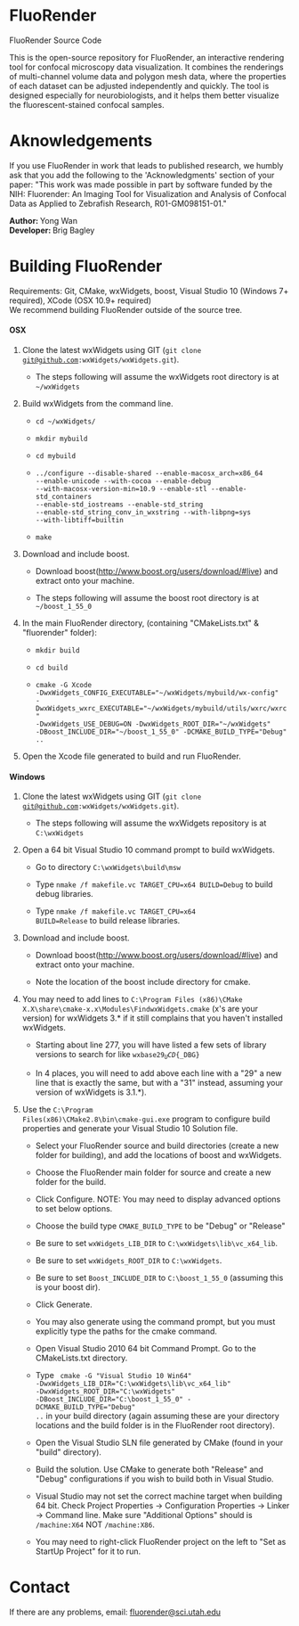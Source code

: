 FluoRender
========

FluoRender Source Code

This is the open-source repository for FluoRender, an interactive rendering tool for confocal microscopy data visualization. It combines the renderings of multi-channel volume data and polygon mesh data, where the properties of each dataset can be adjusted independently and quickly. The tool is designed especially for neurobiologists, and it helps them better visualize the fluorescent-stained confocal samples.

Aknowledgements
========
If you use FluoRender in work that leads to published research, we humbly ask that you add the following to the 'Acknowledgments' section of your paper: 
"This work was made possible in part by software funded by the NIH: Fluorender: An Imaging Tool for Visualization and Analysis of Confocal Data as Applied to Zebrafish Research, R01-GM098151-01."

<strong>Author: </strong> Yong Wan<br/>
<strong>Developer: </strong> Brig Bagley<br/>

Building FluoRender
========
Requirements: Git, CMake, wxWidgets, boost, Visual Studio 10 (Windows 7+ required), XCode (OSX 10.9+ required)<br/>
We recommend building FluoRender outside of the source tree. <br/>

<h4>OSX</h4> 

1) Clone the latest wxWidgets using GIT (<code>git clone git@github.com:wxWidgets/wxWidgets.git</code>).
   
   * The steps following will assume the wxWidgets root directory is at <code>~/wxWidgets</code>

2) Build wxWidgets from the command line.

   * <code>cd ~/wxWidgets/</code>
   
   * <code>mkdir mybuild</code>
   
   * <code>cd mybuild</code>
   
   * <code>../configure --disable-shared --enable-macosx_arch=x86_64 --enable-unicode --with-cocoa --enable-debug --with-macosx-version-min=10.9 --enable-stl --enable-std_containers --enable-std_iostreams --enable-std_string --enable-std_string_conv_in_wxstring --with-libpng=sys --with-libtiff=builtin</code> 
   
   * <code>make</code>

3) Download and include boost.

   * Download boost(http://www.boost.org/users/download/#live) and extract onto your machine.
   
   * The steps following will assume the boost root directory is at <code>~/boost_1_55_0</code>

4) In the main FluoRender directory, (containing "CMakeLists.txt" & "fluorender" folder):
   
   * <code>mkdir build</code><br/>
   
   * <code>cd build</code><br/>

   * <code>cmake -G Xcode -DwxWidgets_CONFIG_EXECUTABLE="~/wxWidgets/mybuild/wx-config" -DwxWidgets_wxrc_EXECUTABLE="~/wxWidgets/mybuild/utils/wxrc/wxrc" -DwxWidgets_USE_DEBUG=ON -DwxWidgets_ROOT_DIR="~/wxWidgets" -DBoost_INCLUDE_DIR="~/boost_1_55_0" -DCMAKE_BUILD_TYPE="Debug" ..</code>

5) Open the Xcode file generated to build and run FluoRender.

<h4>Windows</h4> 

1) Clone the latest wxWidgets using GIT (<code>git clone git@github.com:wxWidgets/wxWidgets.git</code>).
   
   * The steps following will assume the wxWidgets repository is at <code>C:\wxWidgets</code>

2) Open a 64 bit Visual Studio 10 command prompt to build wxWidgets.

   * Go to directory <code>C:\wxWidgets\build\msw</code>
  
   * Type <code>nmake /f makefile.vc TARGET_CPU=x64 BUILD=Debug</code> to build debug libraries.

   * Type <code>nmake /f makefile.vc TARGET_CPU=x64 BUILD=Release</code> to build release libraries.
   
3) Download and include boost.

   * Download boost(http://www.boost.org/users/download/#live) and extract onto your machine.
   
   * Note the location of the boost include directory for cmake.

4) You may need to add lines to <code>C:\Program Files (x86)\CMake X.X\share\cmake-x.x\Modules\FindwxWidgets.cmake</code> (x's are your version) for wxWidgets 3.* if it still complains that you haven't installed wxWidgets.
   
   * Starting about line 277, you will have listed a few sets of library versions to search for like <code>wxbase29${_UCD}${_DBG}</code> <br/>
   
   * In 4 places, you will need to add above each line with a "29" a new line that is exactly the same, but with a "31" instead, assuming your version of wxWidgets is 3.1.*). <br/>

5) Use the <code>C:\Program Files(x86)\CMake2.8\bin\cmake-gui.exe</code> program to configure build properties and generate your Visual Studio 10 Solution file.
   
   * Select your FluoRender source and build directories (create a new folder for building), and add the locations of boost and wxWidgets. <br/>
   	- Choose the FluoRender main folder for source and create a new folder for the build. <br/>
   	
   	- Click Configure.  NOTE: You may need to display advanced options to set below options. <br/>
   	
   	- Choose the build type <code>CMAKE_BUILD_TYPE</code> to be "Debug" or "Release" <br/>

   	- Be sure to set <code>wxWidgets_LIB_DIR</code> to <code>C:\wxWidgets\lib\vc_x64_lib</code>. 
   	
   	- Be sure to set <code>wxWidgets_ROOT_DIR</code> to <code>C:\wxWidgets</code>.
   	
   	- Be sure to set <code>Boost_INCLUDE_DIR</code> to <code>C:\boost_1_55_0</code> (assuming this is your boost dir). <br/>
   	
   	- Click Generate. 

   * You may also generate using the command prompt, but you must explicitly type the paths for the cmake command. <br/>
   
    - Open Visual Studio 2010 64 bit Command Prompt. Go to the CMakeLists.txt directory. <br/>
    	
    - Type <code> cmake -G "Visual Studio 10 Win64" -DwxWidgets_LIB_DIR="C:\wxWidgets\lib\vc_x64_lib" -DwxWidgets_ROOT_DIR="C:\wxWidgets" -DBoost_INCLUDE_DIR="C:\boost_1_55_0" -DCMAKE_BUILD_TYPE="Debug" ..</code> in your build directory (again assuming these are your directory locations and the build folder is in the FluoRender root directory). <br/>
    	
   * Open the Visual Studio SLN file generated by CMake (found in your "build" directory). <br/>
   
   * Build the solution. Use CMake to generate both "Release" and "Debug" configurations if you wish to build both in Visual Studio.<br/>
    	
    - Visual Studio may not set the correct machine target when building 64 bit. Check Project Properties -> Configuration Properties -> Linker -> Command line. Make sure "Additional Options" should is <code>/machine:X64</code> NOT <code>/machine:X86</code>. <br/>
    	
    - You may need to right-click FluoRender project on the left to "Set as StartUp Project" for it to run. <br/>

Contact
========

If there are any problems, email: fluorender@sci.utah.edu
